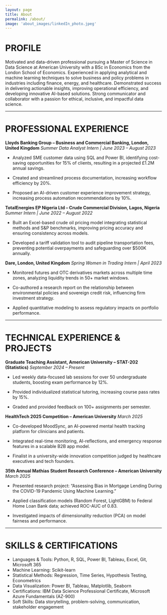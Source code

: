 ```yaml
---
layout: page
title: About
permalink: /about/
image: 'about_images/linkedIn_photo.jpeg'
---
```


# PROFILE
Motivated and data-driven professional pursuing a Master of Science in Data Science at American University with a BSc in Economics from the London School of Economics. Experienced in applying analytical and machine learning techniques to solve business and policy problems in industries including finance, energy, and healthcare. Demonstrated success in delivering actionable insights, improving operational efficiency, and developing innovative AI-based solutions. Strong communicator and collaborator with a passion for ethical, inclusive, and impactful data science.

*** 
# PROFESSIONAL EXPERIENCE
**Lloyds Banking Group – Business and Commercial Banking, London, United Kingdom**
*Summer Data Analyst Intern | June 2023 – August 2023*

* Analyzed SME customer data using SQL and Power BI, identifying cost-saving opportunities for 15% of clients, resulting in a projected £1.2M annual savings.

* Created and streamlined process documentation, increasing workflow efficiency by 20%.

* Proposed an AI-driven customer experience improvement strategy, increasing process automation recommendations by 10%.

**TotalEnergies EP Nigeria Ltd – Crude Commercial Division, Lagos, Nigeria**
*Summer Intern | June 2022 – August 2022*

* Built an Excel-based crude oil pricing model integrating statistical methods and S&P benchmarks, improving pricing accuracy and ensuring consistency across models.

* Developed a tariff validation tool to audit pipeline transportation fees, preventing potential overpayments and safeguarding over $500K annually.

**Dare, London, United Kingdom**
*Spring Women in Trading Intern | April 2023*

* Monitored futures and OTC derivatives markets across multiple time zones, analyzing liquidity trends in 50+ market windows.

* Co-authored a research report on the relationship between environmental policies and sovereign credit risk, influencing firm investment strategy.

* Applied quantitative modeling to assess regulatory impacts on portfolio performance.

***

# TECHNICAL EXPERIENCE & PROJECTS
**Graduate Teaching Assistant, American University – STAT-202 (Statistics)**
*September 2024 – Present*

* Led weekly data-focused lab sessions for over 50 undergraduate students, boosting exam performance by 12%.

* Provided individualized statistical tutoring, increasing course pass rates by 15%.

* Graded and provided feedback on 100+ assignments per semester.

**HealthTech 2025 Competition – American University**
*March 2025*

* Co-developed MoodSync, an AI-powered mental health tracking platform for clinicians and patients.

* Integrated real-time monitoring, AI-reflections, and emergency response features in a scalable B2B app model.

* Finalist in a university-wide innovation competition judged by healthcare executives and tech founders.

**35th Annual Mathias Student Research Conference – American University**
*March 2025*

* Presented research project: “Assessing Bias in Mortgage Lending During the COVID-19 Pandemic Using Machine Learning.”

* Applied classification models (Random Forest, LightGBM) to Federal Home Loan Bank data; achieved ROC-AUC of 0.83.

* Investigated impacts of dimensionality reduction (PCA) on model fairness and performance.

***

# SKILLS & CERTIFICATIONS
* Languages & Tools: Python, R, SQL, Power BI, Tableau, Excel, Git, Microsoft 365
* Machine Learning: Scikit-learn
* Statistical Methods: Regression, Time Series, Hypothesis Testing, Econometrics
* Data Visualization: Power BI, Tableau, Matplotlib, Seaborn
* Certifications: IBM Data Science Professional Certificate, Microsoft Azure Fundamentals (AZ-900)
* Soft Skills: Data storytelling, problem-solving, communication, stakeholder engagement